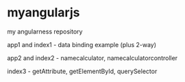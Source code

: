 # myangularjs
my angularness repository

app1 and index1 - data binding example (plus 2-way)

app2 and index2 - namecalculator, namecalculatorcontroller

index3 - getAttribute, getElementById, querySelector
